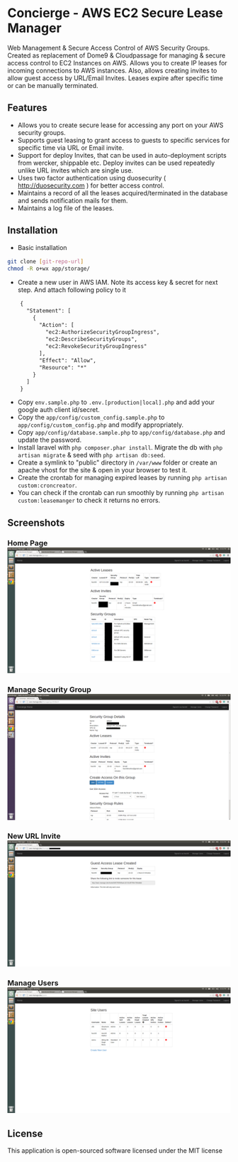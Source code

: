 Concierge - AWS EC2 Secure Lease Manager
=========
Web Management & Secure Access Control of AWS Security Groups. Created as replacement of Dome9 & Cloudpassage for managing & secure access control to EC2 Instances on AWS. Allows you to create IP leases for incoming connections to AWS instances. Also, allows creating invites to allow guest access by URL/Email Invites. Leases expire after specific time or can be manually terminated.

Features
---------
* Allows you to create secure lease for accessing any port on your AWS security groups.
* Supports guest leasing to grant access to guests to specific services for specific time via URL or Email invite.
* Support for deploy Invites, that can be used in auto-deployment scripts from wercker, shippable etc. Deploy invites can be used repeatedly unlike URL invites which are single use.
* Uses two factor authentication using duosecurity ( http://duosecurity.com ) for better access control.
* Maintains a record of all the leases acquired/terminated in the database and sends notification mails for them.
* Maintains a log file of the leases.



Installation
--------------
* Basic installation
```sh
git clone [git-repo-url]
chmod -R o+wx app/storage/
```
* Create a new user in AWS IAM. Note its access key & secret for next step. And attach following policy to it
```
	{
	  "Statement": [
	    {
	      "Action": [
	        "ec2:AuthorizeSecurityGroupIngress",
	        "ec2:DescribeSecurityGroups",
	        "ec2:RevokeSecurityGroupIngress"
	      ],
	      "Effect": "Allow",
	      "Resource": "*"
	    }
	  ]
	}
```
* Copy `env.sample.php` to `.env.[production|local].php` and add your google auth client id/secret.
* Copy the `app/config/custom_config.sample.php` to `app/config/custom_config.php` and modify appropriately.
* Copy `app/config/database.sample.php` to `app/config/database.php` and update the password.
* Install laravel with `php composer.phar install`. Migrate the db with `php artisan migrate` &  seed with `php artisan db:seed`.
* Create a symlink to "public" directory in `/var/www` folder or create an apache vhost for the site & open in your browser to test it.
* Create the crontab for managing expired leases by running `php artisan custom:croncreator`.
* You can check if the crontab can run smoothly by running `php artisan custom:leasemanger` to check it returns no errors.

Screenshots
--------------
### Home Page ![Home](/screenshots/home.png?raw=true "Home Page")

### Manage Security Group ![Manage Groups](/screenshots/manage-group.png?raw=true "Manage Group")

### New URL Invite ![URL Invite](/screenshots/url-invite.png?raw=true "New URL Invite")

### Manage Users ![Manage Users](/screenshots/manage-users.png?raw=true "Manage Users")

License
--------------
This application is open-sourced software licensed under the MIT license
